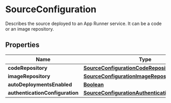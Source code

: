 

# SourceConfiguration

Describes the source deployed to an App Runner service. It can be a code or an image repository.

## Properties

| Name | Type | Description | Notes |
|------------ | ------------- | ------------- | -------------|
|**codeRepository** | [**SourceConfigurationCodeRepository**](SourceConfigurationCodeRepository.md) |  |  [optional] |
|**imageRepository** | [**SourceConfigurationImageRepository**](SourceConfigurationImageRepository.md) |  |  [optional] |
|**autoDeploymentsEnabled** | [**Boolean**](Boolean.md) |  |  [optional] |
|**authenticationConfiguration** | [**SourceConfigurationAuthenticationConfiguration**](SourceConfigurationAuthenticationConfiguration.md) |  |  [optional] |



